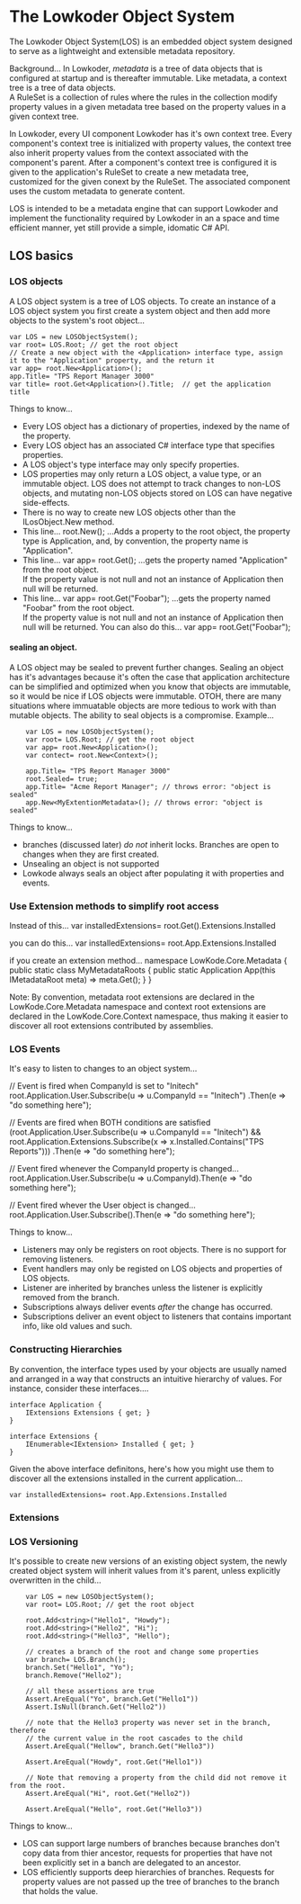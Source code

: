 ﻿# The Lowkoder Object System

The Lowkoder Object System(LOS) is an embedded object system designed to serve as a lightweight and extensible metadata repository.

Background...
In Lowkoder, *metadata* is a tree of data objects that is configured at startup and is thereafter immutable.
Like metadata, a context tree is a tree of data objects.  
A RuleSet is a collection of rules where the rules in the collection modify property values in a given 
metadata tree based on the property values in a given context tree.

In Lowkoder, every UI component Lowkoder has it's own context tree. 
Every component's context tree is initialized with property values, the context tree also inherit property values 
from the context associated with the component's parent.
After a component's context tree is configured it is given to the application's RuleSet to create a new metadata tree, customized 
for the given conext by the RuleSet.
The associated component uses the custom metadata to generate content.

LOS is intended to be a metadata engine that can support Lowkoder and implement the functionality required by 
Lowkoder in an a space and time efficient manner, yet still provide a simple, idomatic C# API.


## LOS basics

### LOS objects
A LOS object system is a tree of LOS objects.
To create an instance of a LOS object system you first create a system object and then add more objects to the system's root object...

    var LOS = new LOSObjectSystem();
	var root= LOS.Root; // get the root object
	// Create a new object with the <Application> interface type, assign it to the "Application" property, and the return it
	var app= root.New<Application>(); 
	app.Title= "TPS Report Manager 3000"
	var title= root.Get<Application>().Title;  // get the application title

Things to know...
- Every LOS object has a dictionary of properties, indexed by the name of the property.
- Every LOS object has an associated C# interface type that specifies properties.
- A LOS object's type interface may only specify properties.
- LOS properties may only return a LOS object, a value type, or an immutable object.
	LOS does not attempt to track changes to non-LOS objects, and mutating non-LOS objects stored on LOS can have negative side-effects.
- There is no way to create new LOS objects other than the ILosObject.New method.
- This line...
		root.New<Application>(); 
	...Adds a property to the root object, the property type is Application, and, by convention, the property name is "Application".
- This line...
		var app= root.Get<Application>(); 
	...gets the property named "Application" from the root object.  
	If the property value is not null and not an instance of Application then null will be returned.
- This line...
		var app= root.Get<Application>("Foobar"); 
	...gets the property named "Foobar" from the root object.  
	If the property value is not null and not an instance of Application then null will be returned.
	You can also do this... 
		var app= root.Get("Foobar"); 

#### sealing an object.
A LOS object may be sealed to prevent further changes.
Sealing an object has it's advantages because it's often the case that application architecture can be simplified 
and optimized when you know that objects are immutable, so it would be nice if LOS objects were immutable.
OTOH, there are many situations where immuatable objects are more tedious to work with than mutable objects.
The ability to seal objects is a compromise.
Example... 

```
    var LOS = new LOSObjectSystem();
	var root= LOS.Root; // get the root object
	var app= root.New<Application>(); 
	var contect= root.New<Context>();

	app.Title= "TPS Report Manager 3000"
	root.Sealed= true;
	app.Title= "Acme Report Manager"; // throws error: "object is sealed"
	app.New<MyExtentionMetadata>(); // throws error: "object is sealed"
```

Things to know...
- branches (discussed later) *do not* inherit locks.  Branches are open to changes when they are first created.
- Unsealing an object is not supported 
- Lowkode always seals an object after populating it with properties and events.

### Use Extension methods to simplify root access

Instead of this...
	var installedExtensions= root.Get<App>().Extensions.Installed

you can do this...
	var installedExtensions= root.App.Extensions.Installed

if you create an extension method...
	namespace LowKode.Core.Metadata {
		public static class MyMetadataRoots {
			public static Application App(this IMetadataRoot meta) => meta.Get<App>();
		}
	}

Note: By convention, metadata root extensions are declared in the LowKode.Core.Metadata namespace 
and context root extensions are declared in the LowKode.Core.Context namespace, thus making it easier 
to discover all root extensions contributed by assemblies.



### LOS Events
	
It's easy to listen to changes to an object system...

// Event is fired when CompanyId is set to "Initech"
root.Application.User.Subscribe(u => u.CompanyId == "Initech")
.Then(e => "do something here");

// Events are fired when BOTH conditions are satisfied
(root.Application.User.Subscribe(u => u.CompanyId == "Initech")
	&& root.Application.Extensions.Subscribe(x => x.Installed.Contains("TPS Reports")))
.Then(e => "do something here");

// Event fired whenever the CompanyId property is changed...
root.Application.User.Subscribe(u => u.CompanyId).Then(e => "do something here");

// Event fired whever the User object is changed...
root.Application.User.Subscribe().Then(e => "do something here");
	
Things to know...
- Listeners may only be registers on root objects. There is no support for removing listeners.
- Event handlers may only be registed on LOS objects and properties of LOS objects.
- Listener are inherited by branches unless the listener is explicitly removed from the branch.	
- Subscriptions always deliver events *after* the change has occurred.
- Subscriptions deliver an event object to listeners that contains important info, like old values and such.

### Constructing Hierarchies 

By convention, the interface types used by your objects are usually named and arranged in a way that constructs an intuitive hierarchy of values.
For instance, consider these interfaces....

	interface Application {
		IExtensions Extensions { get; } 
	}

	interface Extensions {
		IEnumerable<IExtension> Installed { get; } 
	}

Given the above interface definitons, here's how you might use them to discover all the extensions installed in the current application...

	var installedExtensions= root.App.Extensions.Installed

### Extensions






### LOS Versioning

It's possible to create new versions of an existing object system, the newly created object system will inherit values 
from it's parent, unless explicitly overwritten in the child...

	    var LOS = new LOSObjectSystem();
		var root= LOS.Root; // get the root object

		root.Add<string>("Hello1", "Howdy"); 
		root.Add<string>("Hello2", "Hi"); 
		root.Add<string>("Hello3", "Hello"); 

		// creates a branch of the root and change some properties
		var branch= LOS.Branch(); 
		branch.Set("Hello1", "Yo");
		branch.Remove("Hello2");

		// all these assertions are true
		Assert.AreEqual("Yo", branch.Get("Hello1"))
		Assert.IsNull(branch.Get("Hello2"))

		// note that the Hello3 property was never set in the branch, therefore 
		// the current value in the root cascades to the child
		Assert.AreEqual("Hellow", branch.Get("Hello3"))

		Assert.AreEqual("Howdy", root.Get("Hello1"))

		// Note that removing a property from the child did not remove it from the root.
		Assert.AreEqual("Hi", root.Get("Hello2"))

		Assert.AreEqual("Hello", root.Get("Hello3"))

Things to know...
- LOS can support large numbers of branches because branches don't copy data from thier ancestor, requests for properties 
that have not been explicitly set in a banch are delegated to an ancestor.
- LOS efficiently supports deep hierarchies of branches.  Requests for property values are not passed up the tree of 
branches to the branch that holds the value.  

